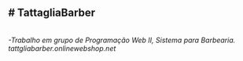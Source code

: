 <h2># TattagliaBarber</h2>
<br>

<i>
-Trabalho em grupo de Programação Web II, Sistema para Barbearia.
<br>
tattgliabarber.onlinewebshop.net
</i>
